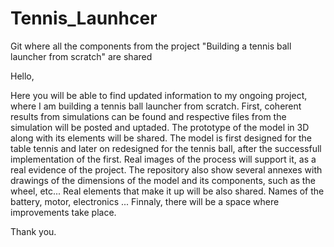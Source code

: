 # Tennis_Launhcer
Git where all the components from the project "Building a tennis ball launcher from scratch" are shared


Hello,

Here you will be able to find updated information to my ongoing project, where I am building a tennis ball launcher from scratch. 
First, coherent results from simulations can be found and respective files from the simulation will be posted and uptaded. 
The prototype of the model in 3D along with its elements will be shared. The model is first designed for the table tennis and later on redesigned for the tennis ball, after the successfull implementation of the first. 
Real images of the process will support it, as a real evidence of the project. 
The repository also show several annexes with drawings of the dimensions of the model and its components, such as the wheel, etc...
Real elements that make it up will be also shared. Names of the battery, motor, electronics ...
Finnaly, there will be a space where improvements take place.

Thank you.
